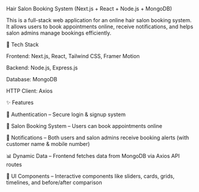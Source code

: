 
Hair Salon Booking System (Next.js + React + Node.js + MongoDB)

This is a full-stack web application for an online hair salon booking system. It allows users to book appointments online, receive notifications, and helps salon admins manage bookings efficiently.

🚀 Tech Stack

Frontend: Next.js, React, Tailwind CSS, Framer Motion

Backend: Node.js, Express.js

Database: MongoDB

HTTP Client: Axios

✨ Features

🔑 Authentication – Secure login & signup system

💇 Salon Booking System – Users can book appointments online

📲 Notifications – Both users and salon admins receive booking alerts (with customer name & mobile number)

📊 Dynamic Data – Frontend fetches data from MongoDB via Axios API routes

🎨 UI Components – Interactive components like sliders, cards, grids, timelines, and before/after comparison

